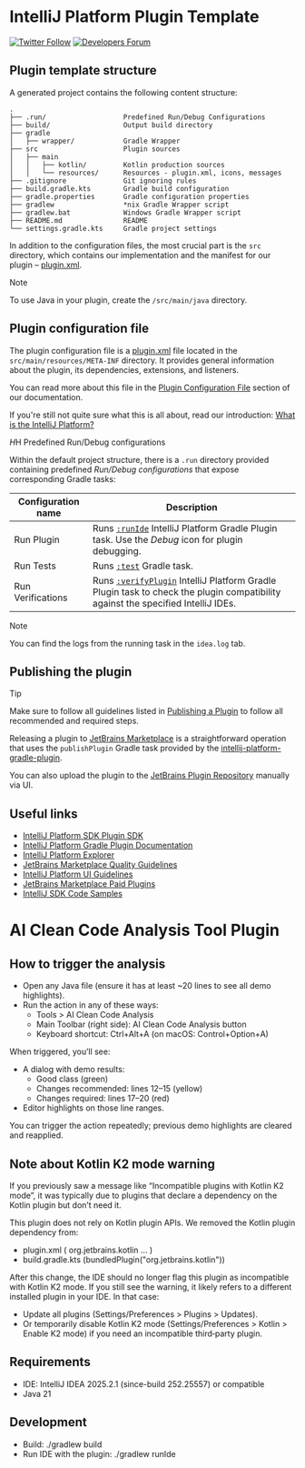 # IntelliJ Platform Plugin Template

[![Twitter Follow](https://img.shields.io/badge/follow-%40JBPlatform-1DA1F2?logo=twitter)](https://twitter.com/JBPlatform)
[![Developers Forum](https://img.shields.io/badge/JetBrains%20Platform-Join-blue)][jb:forum]

## Plugin template structure

A generated project contains the following content structure:

```
.
├── .run/                   Predefined Run/Debug Configurations
├── build/                  Output build directory
├── gradle
│   ├── wrapper/            Gradle Wrapper
├── src                     Plugin sources
│   ├── main
│   │   ├── kotlin/         Kotlin production sources
│   │   └── resources/      Resources - plugin.xml, icons, messages
├── .gitignore              Git ignoring rules
├── build.gradle.kts        Gradle build configuration
├── gradle.properties       Gradle configuration properties
├── gradlew                 *nix Gradle Wrapper script
├── gradlew.bat             Windows Gradle Wrapper script
├── README.md               README
└── settings.gradle.kts     Gradle project settings
```

In addition to the configuration files, the most crucial part is the `src` directory, which contains our implementation
and the manifest for our plugin – [plugin.xml][file:plugin.xml].

> [!NOTE]
> To use Java in your plugin, create the `/src/main/java` directory.

## Plugin configuration file

The plugin configuration file is a [plugin.xml][file:plugin.xml] file located in the `src/main/resources/META-INF`
directory.
It provides general information about the plugin, its dependencies, extensions, and listeners.

You can read more about this file in the [Plugin Configuration File][docs:plugin.xml] section of our documentation.

If you're still not quite sure what this is all about, read our
introduction: [What is the IntelliJ Platform?][docs:intro]

$H$H Predefined Run/Debug configurations

Within the default project structure, there is a `.run` directory provided containing predefined *Run/Debug
configurations* that expose corresponding Gradle tasks:

| Configuration name | Description                                                                                                                                                                         |
|--------------------|-------------------------------------------------------------------------------------------------------------------------------------------------------------------------------------|
| Run Plugin         | Runs [`:runIde`][gh:intellij-platform-gradle-plugin-runIde] IntelliJ Platform Gradle Plugin task. Use the *Debug* icon for plugin debugging.                                        |
| Run Tests          | Runs [`:test`][gradle:lifecycle-tasks] Gradle task.                                                                                                                                 |
| Run Verifications  | Runs [`:verifyPlugin`][gh:intellij-platform-gradle-plugin-verifyPlugin] IntelliJ Platform Gradle Plugin task to check the plugin compatibility against the specified IntelliJ IDEs. |

> [!NOTE]
> You can find the logs from the running task in the `idea.log` tab.

## Publishing the plugin

> [!TIP]
> Make sure to follow all guidelines listed in [Publishing a Plugin][docs:publishing] to follow all recommended and
> required steps.

Releasing a plugin to [JetBrains Marketplace](https://plugins.jetbrains.com) is a straightforward operation that uses
the `publishPlugin` Gradle task provided by
the [intellij-platform-gradle-plugin][gh:intellij-platform-gradle-plugin-docs].

You can also upload the plugin to the [JetBrains Plugin Repository](https://plugins.jetbrains.com/plugin/upload)
manually via UI.

## Useful links

- [IntelliJ Platform SDK Plugin SDK][docs]
- [IntelliJ Platform Gradle Plugin Documentation][gh:intellij-platform-gradle-plugin-docs]
- [IntelliJ Platform Explorer][jb:ipe]
- [JetBrains Marketplace Quality Guidelines][jb:quality-guidelines]
- [IntelliJ Platform UI Guidelines][jb:ui-guidelines]
- [JetBrains Marketplace Paid Plugins][jb:paid-plugins]
- [IntelliJ SDK Code Samples][gh:code-samples]

[docs]: https://plugins.jetbrains.com/docs/intellij

[docs:intro]: https://plugins.jetbrains.com/docs/intellij/intellij-platform.html?from=IJPluginTemplate

[docs:plugin.xml]: https://plugins.jetbrains.com/docs/intellij/plugin-configuration-file.html?from=IJPluginTemplate

[docs:publishing]: https://plugins.jetbrains.com/docs/intellij/publishing-plugin.html?from=IJPluginTemplate

[file:plugin.xml]: ./src/main/resources/META-INF/plugin.xml

[gh:code-samples]: https://github.com/JetBrains/intellij-sdk-code-samples

[gh:intellij-platform-gradle-plugin]: https://github.com/JetBrains/intellij-platform-gradle-plugin

[gh:intellij-platform-gradle-plugin-docs]: https://plugins.jetbrains.com/docs/intellij/tools-intellij-platform-gradle-plugin.html

[gh:intellij-platform-gradle-plugin-runIde]: https://plugins.jetbrains.com/docs/intellij/tools-intellij-platform-gradle-plugin-tasks.html#runIde

[gh:intellij-platform-gradle-plugin-verifyPlugin]: https://plugins.jetbrains.com/docs/intellij/tools-intellij-platform-gradle-plugin-tasks.html#verifyPlugin

[gradle:lifecycle-tasks]: https://docs.gradle.org/current/userguide/java_plugin.html#lifecycle_tasks

[jb:github]: https://github.com/JetBrains/.github/blob/main/profile/README.md

[jb:forum]: https://platform.jetbrains.com/

[jb:quality-guidelines]: https://plugins.jetbrains.com/docs/marketplace/quality-guidelines.html

[jb:paid-plugins]: https://plugins.jetbrains.com/docs/marketplace/paid-plugins-marketplace.html

[jb:quality-guidelines]: https://plugins.jetbrains.com/docs/marketplace/quality-guidelines.html

[jb:ipe]: https://jb.gg/ipe

[jb:ui-guidelines]: https://jetbrains.github.io/ui
# AI Clean Code Analysis Tool Plugin

## How to trigger the analysis
- Open any Java file (ensure it has at least ~20 lines to see all demo highlights).
- Run the action in any of these ways:
  - Tools > AI Clean Code Analysis
  - Main Toolbar (right side): AI Clean Code Analysis button
  - Keyboard shortcut: Ctrl+Alt+A (on macOS: Control+Option+A)

When triggered, you’ll see:
- A dialog with demo results:
  - Good class (green)
  - Changes recommended: lines 12–15 (yellow)
  - Changes required: lines 17–20 (red)
- Editor highlights on those line ranges.

You can trigger the action repeatedly; previous demo highlights are cleared and reapplied.

## Note about Kotlin K2 mode warning
If you previously saw a message like “Incompatible plugins with Kotlin K2 mode”, it was typically due to plugins that declare a dependency on the Kotlin plugin but don’t need it.

This plugin does not rely on Kotlin plugin APIs. We removed the Kotlin plugin dependency from:
- plugin.xml (<dependencies> org.jetbrains.kotlin … </dependencies>)
- build.gradle.kts (bundledPlugin("org.jetbrains.kotlin"))

After this change, the IDE should no longer flag this plugin as incompatible with Kotlin K2 mode. If you still see the warning, it likely refers to a different installed plugin in your IDE. In that case:
- Update all plugins (Settings/Preferences > Plugins > Updates).
- Or temporarily disable Kotlin K2 mode (Settings/Preferences > Kotlin > Enable K2 mode) if you need an incompatible third‑party plugin.

## Requirements
- IDE: IntelliJ IDEA 2025.2.1 (since-build 252.25557) or compatible
- Java 21

## Development
- Build: ./gradlew build
- Run IDE with the plugin: ./gradlew runIde
